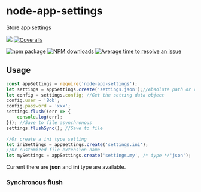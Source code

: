 # node-app-settings
Store app settings

[![](https://img.shields.io/travis/woodstage/node-app-settings.svg?style=flat-square)](https://travis-ci.org/woodstage/node-app-settings)
[![Coveralls](https://img.shields.io/coveralls/woodstage/node-app-settings.svg?style=flat-square)](https://coveralls.io/github/woodstage/node-app-settings)


[![npm package](https://img.shields.io/npm/v/node-app-settings.svg?style=flat-square)](https://www.npmjs.org/package/node-app-settings)
[![NPM downloads](http://img.shields.io/npm/dm/node-app-settings.svg?style=flat-square)](https://npmjs.org/package/node-app-settings)
[![Average time to resolve an issue](http://isitmaintained.com/badge/resolution/woodstage/node-app-settings.svg)](http://isitmaintained.com/project/woodstage/node-app-settings "Average time to resolve an issue")

## Usage

```javascript
const appSettings = require('node-app-settings');
let settings = appSettings.create('settings.json');//Absolute path or relative path
let config = settings.config; //Get the setting data object
config.user = 'Bob';
config.password = 'xxx';
settings.flush((err => {
	console.log(err);
})); //Save to file asynchronous
settings.flushSync(); //Save to file

//Or create a ini type setting
let iniSettings = appSettings.create('settings.ini');
//Or customized file extension name
let mySettings = appSettings.create('settings.my', /* type */'json');
```

Current there are **json** and **ini** type are available.

### Synchronous flush
